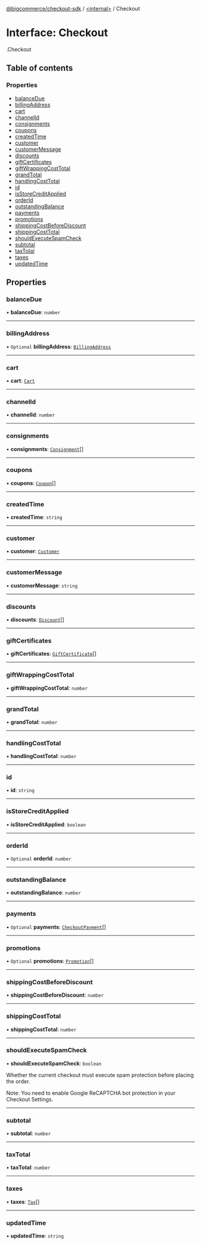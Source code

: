 [@bigcommerce/checkout-sdk](../README.md) / [<internal\>](../modules/internal_.md) / Checkout

# Interface: Checkout

[<internal>](../modules/internal_.md).Checkout

## Table of contents

### Properties

- [balanceDue](internal_.Checkout.md#balancedue)
- [billingAddress](internal_.Checkout.md#billingaddress)
- [cart](internal_.Checkout.md#cart)
- [channelId](internal_.Checkout.md#channelid)
- [consignments](internal_.Checkout.md#consignments)
- [coupons](internal_.Checkout.md#coupons)
- [createdTime](internal_.Checkout.md#createdtime)
- [customer](internal_.Checkout.md#customer)
- [customerMessage](internal_.Checkout.md#customermessage)
- [discounts](internal_.Checkout.md#discounts)
- [giftCertificates](internal_.Checkout.md#giftcertificates)
- [giftWrappingCostTotal](internal_.Checkout.md#giftwrappingcosttotal)
- [grandTotal](internal_.Checkout.md#grandtotal)
- [handlingCostTotal](internal_.Checkout.md#handlingcosttotal)
- [id](internal_.Checkout.md#id)
- [isStoreCreditApplied](internal_.Checkout.md#isstorecreditapplied)
- [orderId](internal_.Checkout.md#orderid)
- [outstandingBalance](internal_.Checkout.md#outstandingbalance)
- [payments](internal_.Checkout.md#payments)
- [promotions](internal_.Checkout.md#promotions)
- [shippingCostBeforeDiscount](internal_.Checkout.md#shippingcostbeforediscount)
- [shippingCostTotal](internal_.Checkout.md#shippingcosttotal)
- [shouldExecuteSpamCheck](internal_.Checkout.md#shouldexecutespamcheck)
- [subtotal](internal_.Checkout.md#subtotal)
- [taxTotal](internal_.Checkout.md#taxtotal)
- [taxes](internal_.Checkout.md#taxes)
- [updatedTime](internal_.Checkout.md#updatedtime)

## Properties

### balanceDue

• **balanceDue**: `number`

___

### billingAddress

• `Optional` **billingAddress**: [`BillingAddress`](internal_.BillingAddress.md)

___

### cart

• **cart**: [`Cart`](internal_.Cart.md)

___

### channelId

• **channelId**: `number`

___

### consignments

• **consignments**: [`Consignment`](internal_.Consignment.md)[]

___

### coupons

• **coupons**: [`Coupon`](internal_.Coupon.md)[]

___

### createdTime

• **createdTime**: `string`

___

### customer

• **customer**: [`Customer`](internal_.Customer.md)

___

### customerMessage

• **customerMessage**: `string`

___

### discounts

• **discounts**: [`Discount`](internal_.Discount.md)[]

___

### giftCertificates

• **giftCertificates**: [`GiftCertificate`](internal_.GiftCertificate.md)[]

___

### giftWrappingCostTotal

• **giftWrappingCostTotal**: `number`

___

### grandTotal

• **grandTotal**: `number`

___

### handlingCostTotal

• **handlingCostTotal**: `number`

___

### id

• **id**: `string`

___

### isStoreCreditApplied

• **isStoreCreditApplied**: `boolean`

___

### orderId

• `Optional` **orderId**: `number`

___

### outstandingBalance

• **outstandingBalance**: `number`

___

### payments

• `Optional` **payments**: [`CheckoutPayment`](internal_.CheckoutPayment.md)[]

___

### promotions

• `Optional` **promotions**: [`Promotion`](internal_.Promotion.md)[]

___

### shippingCostBeforeDiscount

• **shippingCostBeforeDiscount**: `number`

___

### shippingCostTotal

• **shippingCostTotal**: `number`

___

### shouldExecuteSpamCheck

• **shouldExecuteSpamCheck**: `boolean`

Whether the current checkout must execute spam protection
before placing the order.

Note: You need to enable Google ReCAPTCHA bot protection in your Checkout Settings.

___

### subtotal

• **subtotal**: `number`

___

### taxTotal

• **taxTotal**: `number`

___

### taxes

• **taxes**: [`Tax`](internal_.Tax.md)[]

___

### updatedTime

• **updatedTime**: `string`
